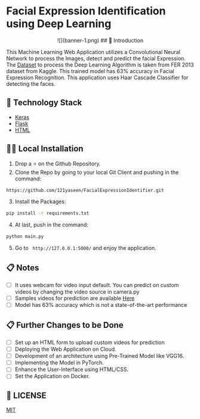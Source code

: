 # Facial Expression Identification using Deep Learning

<p align="center">
  <a href="https://github.com/121yaseen/FacialExpressionIdentifier">
  </a>
![](banner-1.png)
## 📌 Introduction

This Machine Learning Web Application utilizes a  Convolutional Neural Network to process the  Images, detect and predict the facial Expression. The [Dataset](https://www.kaggle.com/msambare/fer2013) to process the Deep Learning Algorithm is taken from FER 2013 dataset from Kaggle. This trained model has 63% accuracy in Facial Expression Recognition. This application uses Haar Cascade Classifier for detecting the faces. 



## 🏁 Technology Stack

* [Keras](http://keras.io/)
* [Flask](https://github.com/pallets/flask)
* [HTML](https://www.w3.org/TR/html52/)

## 🏃‍♂️ Local Installation

1. Drop a ⭐ on the Github Repository. 
2. Clone the Repo by going to your local Git Client and pushing in the command: 

```sh
https://github.com/121yaseen/FacialExpressionIdentifier.git
```

3. Install the Packages: 
```sh
pip install -r requirements.txt
```

4. At last, push in the command:
```sh
python main.py
```

5. Go to ` http://127.0.0.1:5000/` and enjoy the application.

## 📋 Notes

- [ ] It uses webcam for video input default. You can predict on custom videos by changing the video source in camera.py
- [ ] Samples videos for prediction are available [Here](https://drive.google.com/drive/folders/17I1RoxStQrYCxwKHWEMbv2kOos6yQJBF?usp=sharing)
- [ ] Model has 63% accuracy which is not a state-of-the-art performance

## 📋 Further Changes to be Done

- [ ] Set up an HTML form to upload custom videos for prediction 
- [ ] Deploying the Web Application on Cloud.
- [ ] Development of an architecture using Pre-Trained Model like VGG16.
- [ ] Implementing the Model in PyTorch.
- [ ] Enhance the User-Interface using HTML/CSS.
- [ ] Set the Application on Docker.

## 📜 LICENSE

[MIT](https://github.com/121yaseen/FacialExpressionIdentifier/blob/master/LICENSE)
